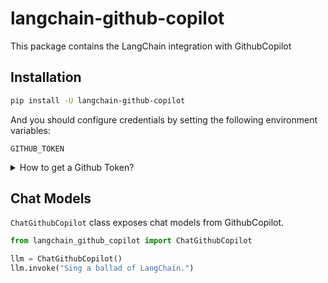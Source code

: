 # langchain-github-copilot

This package contains the LangChain integration with GithubCopilot

## Installation

```bash
pip install -U langchain-github-copilot
```

And you should configure credentials by setting the following environment variables:

`GITHUB_TOKEN`

<details>
<summary>How to get a Github Token?</summary>

Run the `setup.py` python script to create a `.env` file with the Github Token.


> IMPORTANT
>  
> The Github Token generated expires after 25 minutes. We are currently working on a solution to refresh the token automatically. If needed, rerun the setup.py script to generate a new token.

```bash
python setup.py
```

Ressources used to understand how to generate a Github Token:
- https://github.com/B00TK1D/copilot-api
- https://thakkarparth007.github.io/copilot-explorer/posts/copilot-internals.html

</details>

## Chat Models

`ChatGithubCopilot` class exposes chat models from GithubCopilot.

```python
from langchain_github_copilot import ChatGithubCopilot

llm = ChatGithubCopilot()
llm.invoke("Sing a ballad of LangChain.")
```

